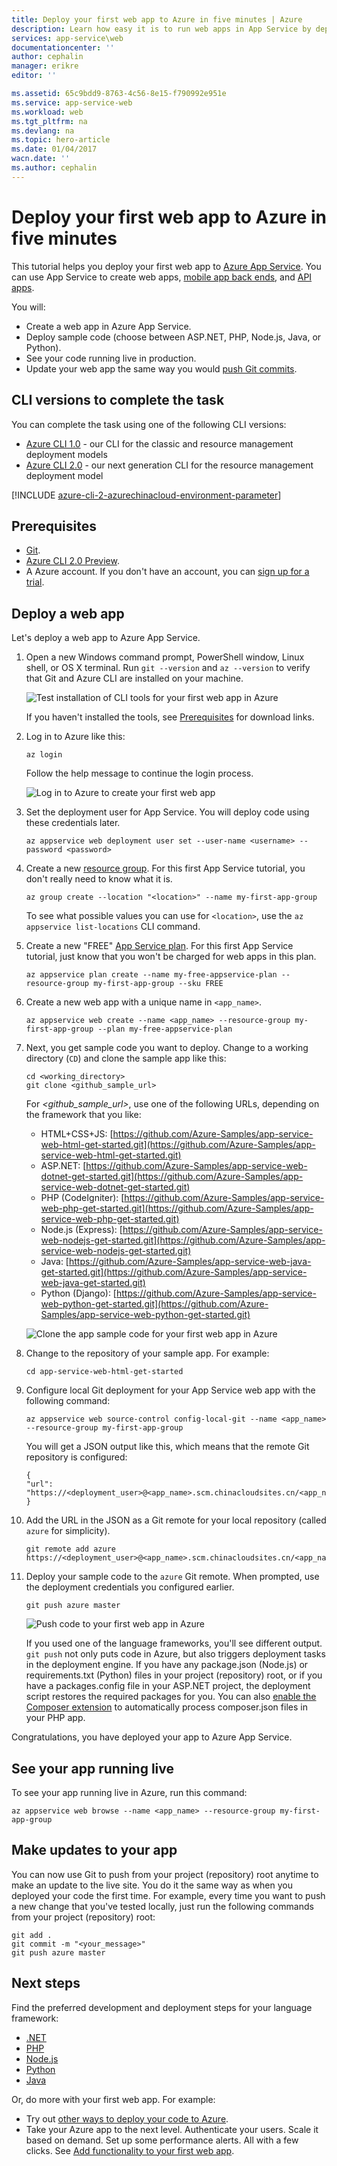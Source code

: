 ```yaml
---
title: Deploy your first web app to Azure in five minutes | Azure
description: Learn how easy it is to run web apps in App Service by deploying a sample app. Start doing real development quickly and see results immediately.
services: app-service\web
documentationcenter: ''
author: cephalin
manager: erikre
editor: ''

ms.assetid: 65c9bdd9-8763-4c56-8e15-f790992e951e
ms.service: app-service-web
ms.workload: web
ms.tgt_pltfrm: na
ms.devlang: na
ms.topic: hero-article
ms.date: 01/04/2017
wacn.date: ''
ms.author: cephalin
---
```


# Deploy your first web app to Azure in five minutes
This tutorial helps you deploy your first web app to [Azure App Service](../app-service/app-service-value-prop-what-is.md).
You can use App Service to create web apps, [mobile app back ends](../app-service-mobile/index.md),
and [API apps](../app-service-api/app-service-api-apps-why-best-platform.md).

You will: 

* Create a web app in Azure App Service.
* Deploy sample code (choose between ASP.NET, PHP, Node.js, Java, or Python).
* See your code running live in production.
* Update your web app the same way you would [push Git commits](https://git-scm.com/docs/git-push).

## CLI versions to complete the task

You can complete the task using one of the following CLI versions:

- [Azure CLI 1.0](./app-service-web-get-started-cli-nodejs.md) - our CLI for the classic and resource management deployment models
- [Azure CLI 2.0](./app-service-web-get-started.md) - our next generation CLI for the resource management deployment model

[!INCLUDE [azure-cli-2-azurechinacloud-environment-parameter](../../includes/azure-cli-2-azurechinacloud-environment-parameter.md)]

## <a name="Prerequisites"></a> Prerequisites
* [Git](http://www.git-scm.com/downloads).
* [Azure CLI 2.0 Preview](https://docs.microsoft.com/cli/azure/install-az-cli2).
* A Azure account. If you don't have an account, you can 
  [sign up for a trial](https://www.azure.cn/pricing/1rmb-trial/?WT.mc_id=A261C142F).

## Deploy a web app
Let's deploy a web app to Azure App Service.

1. Open a new Windows command prompt, PowerShell window, Linux shell, or OS X terminal. Run `git --version` and `az --version` to verify that Git and Azure CLI
   are installed on your machine.

    ![Test installation of CLI tools for your first web app in Azure](./media/app-service-web-get-started/1-test-tools-2.0.png)

    If you haven't installed the tools, see [Prerequisites](#Prerequisites) for download links.

2. Log in to Azure like this:

    ```
    az login
    ```

    Follow the help message to continue the login process.

    ![Log in to Azure to create your first web app](./media/app-service-web-get-started/3-azure-login-2.0.png)

3. Set the deployment user for App Service. You will deploy code using these credentials later.

    ```
    az appservice web deployment user set --user-name <username> --password <password>
    ```

3. Create a new [resource group](../azure-resource-manager/resource-group-overview.md). For this first App Service tutorial, you don't really need to know
what it is.

    ```
    az group create --location "<location>" --name my-first-app-group
    ```

    To see what possible values you can use for `<location>`, use the `az appservice list-locations` CLI command.

3. Create a new "FREE" [App Service plan](../app-service/azure-web-sites-web-hosting-plans-in-depth-overview.md). For this first App Service tutorial, just 
know that you won't be charged for web apps in this plan.

    ```
    az appservice plan create --name my-free-appservice-plan --resource-group my-first-app-group --sku FREE
    ```

4. Create a new web app with a unique name in `<app_name>`.

    ```
    az appservice web create --name <app_name> --resource-group my-first-app-group --plan my-free-appservice-plan
    ```

4. Next, you get sample code you want to deploy. Change to a working directory (`CD`) and clone the sample app like this:

    ```
    cd <working_directory>
    git clone <github_sample_url>
    ```

    For *&lt;github_sample_url>*, use one of the following URLs, depending on the framework that you like:

    * HTML+CSS+JS: [https://github.com/Azure-Samples/app-service-web-html-get-started.git](https://github.com/Azure-Samples/app-service-web-html-get-started.git)
    * ASP.NET: [https://github.com/Azure-Samples/app-service-web-dotnet-get-started.git](https://github.com/Azure-Samples/app-service-web-dotnet-get-started.git)
    * PHP (CodeIgniter): [https://github.com/Azure-Samples/app-service-web-php-get-started.git](https://github.com/Azure-Samples/app-service-web-php-get-started.git)
    * Node.js (Express): [https://github.com/Azure-Samples/app-service-web-nodejs-get-started.git](https://github.com/Azure-Samples/app-service-web-nodejs-get-started.git)
    * Java: [https://github.com/Azure-Samples/app-service-web-java-get-started.git](https://github.com/Azure-Samples/app-service-web-java-get-started.git)
    * Python (Django): [https://github.com/Azure-Samples/app-service-web-python-get-started.git](https://github.com/Azure-Samples/app-service-web-python-get-started.git)

    ![Clone the app sample code for your first web app in Azure](./media/app-service-web-get-started/2-clone-sample.png)

5. Change to the repository of your sample app. For example:

    ```
    cd app-service-web-html-get-started
    ```

5. Configure local Git deployment for your App Service web app with the following command:

    ```
    az appservice web source-control config-local-git --name <app_name> --resource-group my-first-app-group
    ```

    You will get a JSON output like this, which means that the remote Git repository is configured:

    ```
    {
    "url": "https://<deployment_user>@<app_name>.scm.chinacloudsites.cn/<app_name>.git"
    }
    ```

6. Add the URL in the JSON as a Git remote for your local repository (called `azure` for simplicity).

    ```
    git remote add azure https://<deployment_user>@<app_name>.scm.chinacloudsites.cn/<app_name>.git
    ```

7. Deploy your sample code to the `azure` Git remote. When prompted, use the deployment credentials you configured earlier.

    ```
    git push azure master
    ```

    ![Push code to your first web app in Azure](./media/app-service-web-get-started/5-push-code.png)

    If you used one of the language frameworks, you'll see different output. `git push` not only puts code in Azure, but also triggers deployment tasks
    in the deployment engine. If you have any package.json
    (Node.js) or requirements.txt (Python) files in your project (repository) root, or if you have a packages.config file in your ASP.NET project, the deployment
    script restores the required packages for you. You can also [enable the Composer extension](./web-sites-php-mysql-deploy-use-git.md#composer) to automatically process composer.json files
    in your PHP app.

Congratulations, you have deployed your app to Azure App Service.

## See your app running live

To see your app running live in Azure, run this command:

```
az appservice web browse --name <app_name> --resource-group my-first-app-group
```

## Make updates to your app

You can now use Git to push from your project (repository) root anytime to make an update to the live site. You do it the same way as when you deployed your code
the first time. For example, every time you want to push a new change that you've tested locally, just run the following commands from your project 
(repository) root:

```
git add .
git commit -m "<your_message>"
git push azure master
```

## Next steps

Find the preferred development and deployment steps for your language framework:

* [.NET](./web-sites-dotnet-get-started.md)
* [PHP](./app-service-web-php-get-started.md)
* [Node.js](./app-service-web-nodejs-get-started.md)
* [Python](./web-sites-python-ptvs-django-mysql.md)
* [Java](./web-sites-java-get-started.md)

Or, do more with your first web app. For example:

* Try out [other ways to deploy your code to Azure](./web-sites-deploy.md).
* Take your Azure app to the next level. Authenticate your users. Scale it based on demand. Set up some performance alerts. All with a few clicks. See 
  [Add functionality to your first web app](./app-service-web-get-started-2.md).